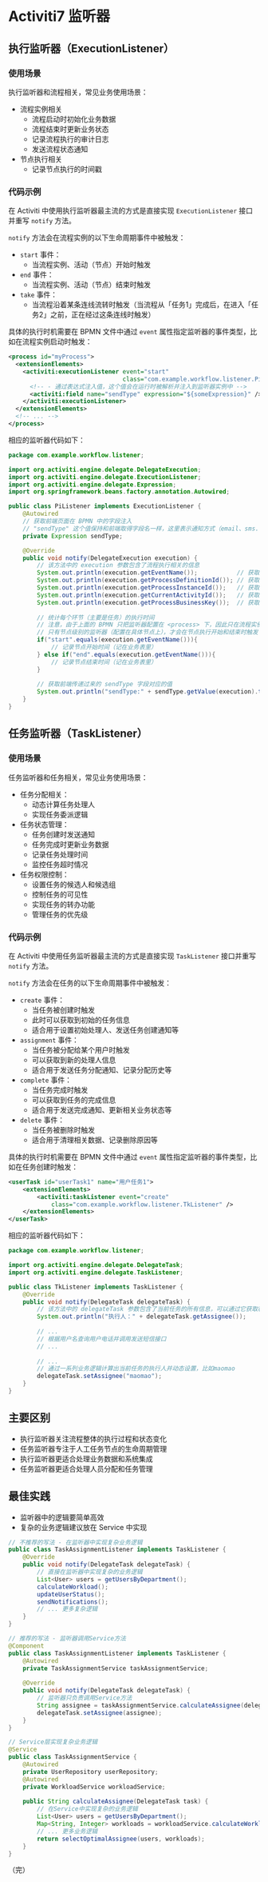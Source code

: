 # Activiti7 监听器

## 执行监听器（ExecutionListener）

### 使用场景

执行监听器和流程相关，常见业务使用场景：

+ 流程实例相关
  + 流程启动时初始化业务数据
  + 流程结束时更新业务状态
  + 记录流程执行的审计日志
  + 发送流程状态通知
+ 节点执行相关
  + 记录节点执行的时间戳

### 代码示例

在 Activiti 中使用执行监听器最主流的方式是直接实现 `ExecutionListener` 接口并重写 `notify` 方法。

`notify` 方法会在流程实例的以下生命周期事件中被触发：

+ `start` 事件：
  + 当流程实例、活动（节点）开始时触发
+ `end` 事件：
  + 当流程实例、活动（节点）结束时触发
+ `take` 事件：
  + 当流程沿着某条连线流转时触发（当流程从「任务1」完成后，在进入「任务2」之前，正在经过这条连线时触发）

具体的执行时机需要在 BPMN 文件中通过 `event` 属性指定监听器的事件类型，比如在流程实例启动时触发：

```xml
<process id="myProcess">
  <extensionElements>
    <activiti:executionListener event="start"
                                class="com.example.workflow.listener.PiListener">
      <!-- - 通过表达式注入值，这个值会在运行时被解析并注入到监听器实例中 -->
      <activiti:field name="sendType" expression="${someExpression}" />
    </activiti:executionListener>
  </extensionElements>
  <!-- ... -->
</process>
```

相应的监听器代码如下：

```java
package com.example.workflow.listener;

import org.activiti.engine.delegate.DelegateExecution;
import org.activiti.engine.delegate.ExecutionListener;
import org.activiti.engine.delegate.Expression;
import org.springframework.beans.factory.annotation.Autowired;

public class PiListener implements ExecutionListener {
    @Autowired
    // 获取前端页面在 BPMN 中的字段注入
    // "sendType" 这个值保持和前端取得字段名一样，这里表示通知方式（email、sms...）
    private Expression sendType;

    @Override
    public void notify(DelegateExecution execution) {
        // 该方法中的 execution 参数包含了流程执行相关的信息
        System.out.println(execution.getEventName());           // 获取事件名称（start、end等）
        System.out.println(execution.getProcessDefinitionId()); // 获取流程定义ID
        System.out.println(execution.getProcessInstanceId());   // 获取流程实例ID
        System.out.println(execution.getCurrentActivityId());   // 获取当前活动的ID
        System.out.println(execution.getProcessBusinessKey());  // 获取业务关键字
        
        // 统计每个环节（主要是任务）的执行时间
        // 注意，由于上面的 BPMN 只把监听器配置在 <process> 下，因此只在流程实例启动时触发一次
        // 只有节点级别的监听器（配置在具体节点上），才会在节点执行开始和结束时触发
        if("start".equals(execution.getEventName())){
            // 记录节点开始时间（记在业务表里）
        } else if("end".equals(execution.getEventName())){
            // 记录节点结束时间（记在业务表里）
        }
        
        // 获取前端传递过来的 sendType 字段对应的值
        System.out.println("sendType:" + sendType.getValue(execution).toString());
    }
}
```

## 任务监听器（TaskListener）

### 使用场景

任务监听器和任务相关，常见业务使用场景：

+ 任务分配相关：
  + 动态计算任务处理人
  + 实现任务委派逻辑
+ 任务状态管理：
  + 任务创建时发送通知
  + 任务完成时更新业务数据
  + 记录任务处理时间
  + 监控任务超时情况
+ 任务权限控制：
  + 设置任务的候选人和候选组 
  + 控制任务的可见性 
  + 实现任务的转办功能 
  + 管理任务的优先级

### 代码示例

在 Activiti 中使用任务监听器最主流的方式是直接实现 `TaskListener` 接口并重写 `notify` 方法。

`notify` 方法会在任务的以下生命周期事件中被触发：

+ `create` 事件：
  + 当任务被创建时触发
  + 此时可以获取到初始的任务信息
  + 适合用于设置初始处理人、发送任务创建通知等
+ `assignment` 事件：
  + 当任务被分配给某个用户时触发
  + 可以获取到新的处理人信息
  + 适合用于发送任务分配通知、记录分配历史等
+ `complete` 事件：
  + 当任务完成时触发
  + 可以获取到任务的完成信息 
  + 适合用于发送完成通知、更新相关业务状态等
+ `delete` 事件：
  + 当任务被删除时触发
  + 适合用于清理相关数据、记录删除原因等

具体的执行时机需要在 BPMN 文件中通过 `event` 属性指定监听器的事件类型，比如在任务创建时触发：

```xml
<userTask id="userTask1" name="用户任务1">
    <extensionElements>
        <activiti:taskListener event="create" 
            class="com.example.workflow.listener.TkListener" />
    </extensionElements>
</userTask>
```

相应的监听器代码如下：

```java
package com.example.workflow.listener;

import org.activiti.engine.delegate.DelegateTask;
import org.activiti.engine.delegate.TaskListener;

public class TkListener implements TaskListener {
    @Override
    public void notify(DelegateTask delegateTask) {
        // 该方法中的 delegateTask 参数包含了当前任务的所有信息，可以通过它获取和设置任务相关的属性和变量
        System.out.println("执行人：" + delegateTask.getAssignee());
        
        // ...
        // 根据用户名查询用户电话并调用发送短信接口
        // ...
        
        // ...
        // 通过一系列业务逻辑计算出当前任务的执行人并动态设置，比如maomao
        delegateTask.setAssignee("maomao");
    }
}
```

## 主要区别

+ 执行监听器关注流程整体的执行过程和状态变化
+ 任务监听器专注于人工任务节点的生命周期管理
+ 执行监听器更适合处理业务数据和系统集成
+ 任务监听器更适合处理人员分配和任务管理

## 最佳实践

+ 监听器中的逻辑要简单高效
+ 复杂的业务逻辑建议放在 Service 中实现

```java
// 不推荐的写法 - 在监听器中实现复杂业务逻辑
public class TaskAssignmentListener implements TaskListener {
    @Override
    public void notify(DelegateTask delegateTask) {
        // 直接在监听器中实现复杂的业务逻辑
        List<User> users = getUsersByDepartment();
        calculateWorkload();
        updateUserStatus();
        sendNotifications();
        // ... 更多复杂逻辑
    }
}
```

```java
// 推荐的写法 - 监听器调用Service方法
@Component
public class TaskAssignmentListener implements TaskListener {
    @Autowired
    private TaskAssignmentService taskAssignmentService;
    
    @Override
    public void notify(DelegateTask delegateTask) {
        // 监听器只负责调用Service方法
        String assignee = taskAssignmentService.calculateAssignee(delegateTask);
        delegateTask.setAssignee(assignee);
    }
}

// Service层实现复杂业务逻辑
@Service
public class TaskAssignmentService {
    @Autowired
    private UserRepository userRepository;
    @Autowired
    private WorkloadService workloadService;
    
    public String calculateAssignee(DelegateTask task) {
        // 在Service中实现复杂的业务逻辑
        List<User> users = getUsersByDepartment();
        Map<String, Integer> workloads = workloadService.calculateWorkloads();
        // ... 更多业务逻辑
        return selectOptimalAssignee(users, workloads);
    }
}
```

（完）
